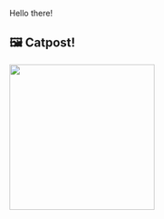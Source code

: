 Hello there!



## 🖼️ Catpost!

<sub>
    <img src="https://cdn2.thecatapi.com/images/m_PWrPcyK.png" height="256">
</sub>

